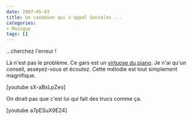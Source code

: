 ```yaml
---
date: 2007-05-03
title: Un canadien qui s'appel Gonzales ...
categories:
- Musique
tags: []
---
```

...cherchez l'erreur !

Là n'est pas le problème. Ce gars est un <a href="https://www.youtube.com/results?search_query=Gonzales+Piano+improvisation+Battle&amp;search=Search" title="Des vidéos à couper le souffle">virtuose du piano</a>. Je n'ai qu'un conseil, asseyez-vous et écoutez. Cette mélodie est tout simplement magnifique.

[youtube sX-aBxLpZeo]

<!--more-->

On dirait pas que c'est lui qui fait des trucs comme ça.

[youtube a7pESuX9E24]
